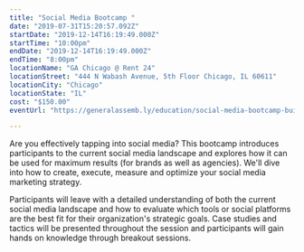 ```yaml
---
title: "Social Media Bootcamp "
date: "2019-07-31T15:20:57.092Z"
startDate: "2019-12-14T16:19:49.000Z"
startTime: "10:00pm"
endDate: "2019-12-14T16:19:49.000Z"
endTime: "8:00pm"
locationName: "GA Chicago @ Rent 24"
locationStreet: "444 N Wabash Avenue, 5th Floor Chicago, IL 60611"
locationCity: "Chicago"
locationState: "IL"
cost: "$150.00"
eventUrl: "https://generalassemb.ly/education/social-media-bootcamp-build-community-create-value-drive-roi/chicago/85027"

---
```


Are you effectively tapping into social media? This bootcamp introduces participants to the current social media landscape and explores how it can be used for maximum results (for brands as well as agencies). We'll dive into how to create, execute, measure and optimize your social media marketing strategy.

Participants will leave with a detailed understanding of both the current social media landscape and how to evaluate which tools or social platforms are the best fit for their organization's strategic goals. Case studies and tactics will be presented throughout the session and participants will gain hands on knowledge through breakout sessions.

